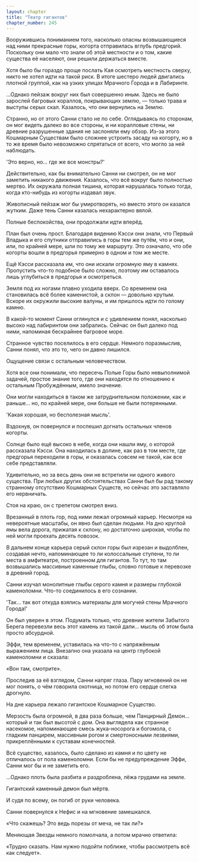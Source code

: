 ```yaml
---
layout: chapter
title: "Театр гигантов"
chapter_number: 245
---
```


Вооружившись пониманием того, насколько опасны возвышающиеся над ними прекрасные горы, когорта отправилась вглубь предгорий. Поскольку они мало что знали об этой местности и о том, какие существа её населяют, они решили держаться вместе.

Хотя было бы гораздо проще послать Кая осмотреть местность сверху, никто не хотел идти на такой риск. В итоге шестеро людей двигались плотной группой, как на узких улицах Мрачного Города и в Лабиринте.

...Однако пейзаж вокруг них был совершенно иным. Здесь не было зарослей багровых кораллов, покрывающих землю, — только трава и выступы серых скал. Казалось, что они вернулись на Землю.

Странно, но от этого Санни стало не по себе. Оглядываясь по сторонам, он мог видеть далеко во все стороны, и ни коралловые стены, ни древние разрушенные здания не заслоняли ему обзор. Из-за этого Кошмарным Существам было сложнее устроить засаду на когорту, но в то же время было невозможно спрятаться от всего, что могло за ней наблюдать.

'Это верно, но... где же все монстры?'

Действительно, как бы внимательно Санни ни смотрел, он не мог заметить никакого движения. Казалось, что всё вокруг было полностью мертво. Их окружала полная тишина, которая нарушалась только тогда, когда кто-нибудь из когорты издавал звук.

Живописный пейзаж мог бы умиротворять, но вместо этого он казался жутким. Даже тень Санни казалась нехарактерно вялой.

Полные беспокойства, они продолжали идти вперёд.

План был очень прост. Благодаря видению Кэсси они знали, что Первый Владыка и его спутники отправились в горы тем же путём, что и они, или, по крайней мере, шли по тому же маршруту. Это означало, что обе когорты вошли в предгорья примерно в одном и том же месте.

Ещё Кэсси рассказала им, что они искали огромную яму в камнях. Пропустить что-то подобное было сложно, поэтому им оставалось лишь углубиться в предгорья и осмотреться.

Земля под их ногами плавно уходила вверх. Со временем она становилась всё более каменистой, а склон — довольно крутым. Вскоре их окружили высокие валуны, и им пришлось идти по голому камню.

В какой-то момент Санни оглянулся и с удивлением понял, насколько высоко над лабиринтом они забрались. Сейчас он был далеко под ними, напоминая бескрайнее багровое море.

Странное чувство поселилось в его сердце. Немного поразмыслив, Санни понял, что это то, чего он давно лишился.

Ощущение связи с остальным человечеством.

Хотя все они понимали, что пересечь Полые Горы было невыполнимой задачей, простое знание того, где они находятся по отношению к остальным Пробуждённым, имело значение.

Они могли находиться в таком же затруднительном положении, как и раньше... но, по крайней мере, они больше не были потерянными.

'Какая хорошая, но бесполезная мысль'.

Вздохнув, он повернулся и поспешил догнать остальных членов когорты.

Солнце было ещё высоко в небе, когда они нашли яму, о которой рассказала Кэсси. Она находилась в долине, как раз в том месте, где предгорья переходили в горы, и оказалась совсем не такой, как все себе представляли.

Удивительно, но за весь день они не встретили ни одного живого существа. При любых других обстоятельствах Санни был бы рад такому странному отсутствию Кошмарных Существ, но сейчас это заставляло его нервничать.

Стоя на краю, он с трепетом смотрел вниз.

Врезанный в плоть гор, под ними лежал огромный карьер. Несмотря на невероятные масштабы, он явно был сделан людьми. На дно круглой ямы вела дорога, прижатая к склону, но достаточно широкая, чтобы по ней могли проехать десять повозок.

В дальнем конце карьера серый склон горы был изрезан и выдолблен, создавая нечто, напоминающее то ли колоссальные ступени, то ли места в амфитеатре, построенном для гигантов. То тут, то там возвышались массивные каменные глыбы, словно готовые к перевозке в древний город.

Санни изучал монолитные глыбы серого камня и размеры глубокой каменоломни. Что-то соединилось в его сознании.

'Так... так вот откуда взялись материалы для могучей стены Мрачного Города!'

Он был уверен в этом. Подумать только, что древние жители Забытого Берега перевезли весь этот камень из такой дали... мысль об этом была просто абсурдной.

Эффи, тем временем, уставилась на что-то с напряжённым выражением лица. Внезапно она указала на центр глубокой каменоломни и сказала:

«Вон там, смотрите».

Проследив за её взглядом, Санни напряг глаза. Пару мгновений он не мог понять, о чём говорила охотница, но потом его сердце слегка дрогнуло.

На дне карьера лежало гигантское Кошмарное Существо.

Мерзость была огромной, в два раза больше, чем Панцирный Демон... который и так был высотой с дом. Она выглядела как странное насекомое, напоминающее смесь жука-носорога и богомола, с гладким панцирем, массивным рогом и смертоносными лезвиями, прикреплёнными к суставам конечностей.

Всё существо, казалось, было сделано из камня и по цвету не отличалось от пола каменоломни. Если бы не предупреждение Эффи, Санни мог бы и не заметить его.

...Однако плоть была разбита и раздроблена, лёжа грудами на земле.

Гигантский каменный демон был мёртв.

И судя по всему, он погиб от руки человека.

Санни повернулся к Нефис и на мгновение замешкался.

«Что скажешь? Это ведь порезы от меча, не так ли?»

Меняющая Звезды немного помолчала, а потом мрачно ответила:

«Трудно сказать. Нам нужно подойти поближе, чтобы рассмотреть всё как следует».
